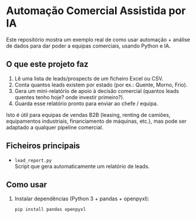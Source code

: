 # Automação Comercial Assistida por IA

Este repositório mostra um exemplo real de como usar automação + análise de dados para dar poder a equipas comerciais, usando Python e IA.

## O que este projeto faz

1. Lê uma lista de leads/prospects de um ficheiro Excel ou CSV.
2. Conta quantos leads existem por estado (por ex.: Quente, Morno, Frio).
3. Gera um mini-relatório de apoio à decisão comercial (quantos leads quentes tenho hoje? onde investir primeiro?).
4. Guarda esse relatório pronto para enviar ao chefe / equipa.

Isto é útil para equipas de vendas B2B (leasing, renting de camiões, equipamentos industriais, financiamento de máquinas, etc.), mas pode ser adaptado a qualquer pipeline comercial.

## Ficheiros principais

- `lead_report.py`  
  Script que gera automaticamente um relatório de leads.

## Como usar

1. Instalar dependências (Python 3 + pandas + openpyxl):
   ```bash
   pip install pandas openpyxl
